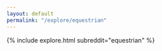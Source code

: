 ```yaml
---
layout: default
permalink: "/explore/equestrian"
---
```


{% include explore.html subreddit="equestrian" %}
